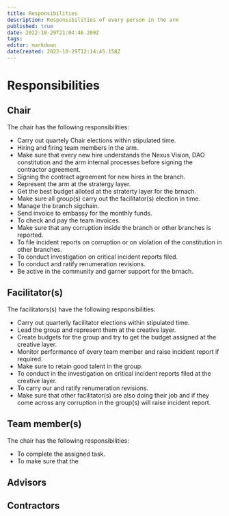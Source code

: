 ```yaml
---
title: Responsibilities
description: Responsibilities of every person in the arm
published: true
date: 2022-10-29T21:04:46.209Z
tags: 
editor: markdown
dateCreated: 2022-10-29T12:14:45.158Z
---
```


# Responsibilities


## Chair
The chair has the following responsibilities:

- Carry out quartely Chair elections within stipulated time.
- Hiring and firing team members in the arm.
- Make sure that every new hire understands the Nexus Vision, DAO constitution and the arm internal processes before signing the contractor agreement.
- Signing the contract agreement for new hires in the branch.
- Represent the arm at the stratergy layer.
- Get the best budget alloted at the straterty layer for the brnach.
- Make sure all group(s) carry out the facilitator(s) election in time.
- Manage the branch sigchain.
- Send invoice to embassy for the monthly funds.
- To check and pay the team invoices.
- Make sure that any corruption inside the branch or other branches is reported.
- To file incident reports on corruption or on violation of the constitution in other branches.
- To conduct investigation on critical incident reports filed.
- To conduct and ratify renumeration revisions.
- Be active in the community and garner support for the brnach.


## Facilitator(s)
The facilitators(s) have the following responsibilities:

- Carry out quarterly facilitator elections within stipulated time.
- Lead the group and represent them at the creative layer.
- Create budgets for the group and try to get the budget assigned at the creative layer.
- Monitor performance of every team member and raise incident report if required.
- Make sure to retain good talent in the group.
- To conduct in the  investigation on critical incident reports filed at the creative layer.
- To carry our and ratify renumeration revisions.
- Make sure that other facilitator(s) are also doing their job and if they come across any corruption in the group(s) will raise incident report.



## Team member(s)
The chair has the following responsibilities:
- To complete the assigned task.
- To make sure that the 

## Advisors

## Contractors
